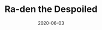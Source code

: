 ---
title: "Ra-den the Despoiled"
date: "2020-06-03"
screenshot: './raden_kill.png'
progress: "Ny'alotha Mythic 8 / 12"
---